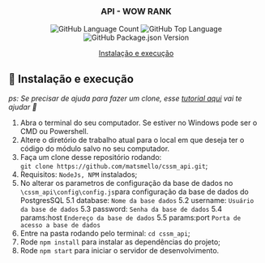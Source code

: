 <h3 align="center">
  API - WOW RANK
</h3>

<p align="center">
  <img alt="GitHub Language Count" src="https://img.shields.io/github/languages/count/matsmello/cssm_api" />

  <img alt="GitHub Top Language" src="https://img.shields.io/github/languages/top/matsmello/cssm_api" />

  <img alt="GitHub Package.json Version" src="https://img.shields.io/github/package-json/v/matsmello/cssm_api" />
</p>

<p align="center">
  <a href="#-instalacao-e-execução">Instalação e execução</a>
</p>

## 🚀 Instalação e execução

_ps: Se precisar de ajuda para fazer um clone, esse [tutorial aqui](https://help.github.com/pt/github/creating-cloning-and-archiving-repositories/cloning-a-repository) vai te ajudar 💖_

1. Abra o terminal do seu computador. Se estiver no Windows pode ser o CMD ou Powershell.
2. Altere o diretório de trabalho atual para o local em que deseja ter o código do módulo salvo no seu computador.
3. Faça um clone desse repositório rodando: <br> `git clone https://github.com/matsmello/cssm_api.git`;
4. Requisitos: `NodeJs, NPM`  instalados;
5. No alterar os parametros de configuração da base de dados no `\cssm_api\config\config.js`para configuração da base de dados do PostgresSQL
5.1 database: `Nome da base dados`
5.2 username: `Usuário da base de dados`
5.3 password: `Senha da base de dados`
5.4 params:host `Endereço da base de dados`
5.5 params:port `Porta de acesso a base de dados`
6. Entre na pasta rodando pelo terminal: `cd cssm_api`;
7. Rode `npm install` para instalar as dependências do projeto;
8. Rode `npm start` para iniciar o servidor de desenvolvimento.



